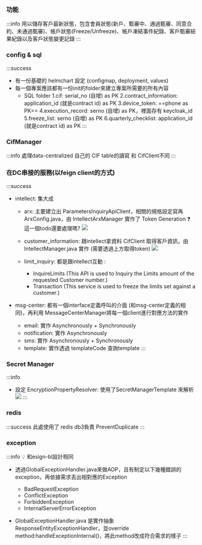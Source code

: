 ### 功能
:::info
用以儲存客戶最新狀態，包含會員狀態(新戶、甄審中、通過甄審、同意合約、未通過甄審)、帳戶狀態(Freeze/Unfreeze)、帳戶凍結事件紀錄、客戶甄審結果紀錄以及客戶狀態變更記錄
:::

### config & sql
:::success
- 有一份基礎的 helmchart 設定 (configmap, deployment, values)
- 每一個專案應該都有一份init的folder來建立專案所需要的所有內容
    - SQL folder
1.cif: serial_no (自增) as PK
2.contract_information: application_id (就是contract id) as PK 
3.device_token: ==phone as PK==
4.execution_record: serno (自增) as PK，裡面存有 keycloak_id
5.freeze_list: serno (自增) as PK
6.quarterly_checklist: application_id (就是contract id) as PK 
:::

### CifManager
:::info
處理data-centralized 自己的 CIF table的讀寫 和 CifClient不同
:::

### 在DC串接的服務(以feign client的方式)
:::success
- intellect: 集大成
    - arx: 主要建立出 ParametersInquiryApiClient，相關的規格設定寫再ArxConfig.java，由 IntellectArxManager 實作了 Token Generation
    :question: 這一個todo還要處理嗎?
    ![](https://hackmd.io/_uploads/BJ3zkCm9n.png)

    - customer_information: 跟intellect拿資料 CifClient 取得客戶資訊，由 IntellectManager.java 實作 (需要透過上方取得token)
    ![](https://hackmd.io/_uploads/H1Wok0m93.png)

    
    - limit_inquiry: 都是跟intellect互動 :
        - InquireLimits (This API is used to Inquiry the Limits amount of the requested Customer number.)
        - Transaction (This service is used to freeze the limits set against a customer.)

- msg-center: 都有一個interface定義呼叫的介面 (和msg-center定義的相同)，再利用 MessageCenterManager將每一個client進行對應方法的實作
    - email: 實作 Asynchronously + Synchronously
    - notification: 實作 Asynchronously
    - sms: 實作 Asynchronously + Synchronously
    - template: 實作透過 templateCode 查詢template
:::

### Secret Manager
:::info
- 設定 EncryptionPropertyResolver: 使用了SecretManagerTemplate 來解析
![](https://hackmd.io/_uploads/S1svKTQ5n.png)
:::

### redis
:::success
此處使用了 redis db3負責 PreventDuplicate
:::

### exception
:::info
:bulb: 和esign-bl設計相同

- 透過GlobalExceptionHandler.java來做AOP，且有制定以下幾種錯誤的exception，再依據需求丟出相對應的Exception
    - BadRequestException
    - ConflictException
    - ForbiddenException
    - InternalServerErrorException

- GlobalExceptionHandler.java 是實作抽象 ResponseEntityExceptionHandler，並override method:handleExceptionInternal()，將此method改成符合需求的樣子
:::